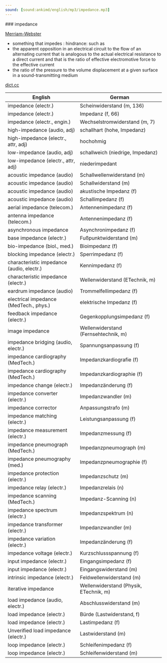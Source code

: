 ```yaml
---
sound: [sound:ankimd/english/mp3/impedance.mp3]
---
```


\### impedance

[Merriam-Webster](https://www.merriam-webster.com/dictionary/impedance)

- something that impedes : hindrance: such as
- the apparent opposition in an electrical circuit to the flow of an alternating current that is analogous to the actual electrical resistance to a direct current and that is the ratio of effective electromotive force to the effective current
- the ratio of the pressure to the volume displacement at a given surface in a sound-transmitting medium

[dict.cc](https://www.dict.cc/impedance)

| English        | German       |
| -------------- | ------------ |
| impedance (electr.) | Scheinwiderstand (m, 136) |
| impedance (electr.) | Impedanz (f, 66) |
| impedance (electr., engin.) | Wechselstromwiderstand (m, 7) |
| high-impedance (audio, adj) | schallhart (hohe, Impedanz) |
| high-impedance (electr., attr, adj) | hochohmig |
| low-impedance (audio, adj) | schallweich (niedrige, Impedanz) |
| low-impedance (electr., attr, adj) | niederimpedant |
| acoustic impedance (audio) | Schallwellenwiderstand (m) |
| acoustic impedance (audio) | Schallwiderstand (m) |
| acoustic impedance (audio) | akustische Impedanz (f) |
| acoustic impedance <Z> (audio) | Schallimpedanz <Z> (f) |
| aerial impedance (telecom.) | Antennenimpedanz (f) |
| antenna impedance (telecom.) | Antennenimpedanz (f) |
| asynchronous impedance | Asynchronimpedanz (f) |
| base impedance (electr.) | Fußpunktwiderstand (m) |
| bio-impedance (biol., med.) | Bioimpedanz (f) |
| blocking impedance (electr.) | Sperrimpedanz (f) |
| characteristic impedance (audio, electr.) | Kennimpedanz (f) |
| characteristic impedance (electr.) | Wellenwiderstand (ETechnik, m) |
| eardrum impedance (audio) | Trommelfellimpedanz (f) |
| electrical impedance (MedTech., phys.) | elektrische Impedanz (f) |
| feedback impedance (electr.) | Gegenkopplungsimpedanz (f) |
| image impedance | Wellenwiderstand (Fernsehtechnik, m) |
| impedance bridging (audio, electr.) | Spannungsanpassung (f) |
| impedance cardiography <ICG> (MedTech.) | Impedanzkardiografie <IKG> (f) |
| impedance cardiography <ICG> (MedTech.) | Impedanzkardiographie <IKG> (f) |
| impedance change (electr.) | Impedanzänderung (f) |
| impedance converter (electr.) | Impedanzwandler (m) |
| impedance corrector | Anpassungstrafo (m) |
| impedance matching (electr.) | Leistungsanpassung (f) |
| impedance measurement (electr.) | Impedanzmessung (f) |
| impedance pneumograph (MedTech.) | Impedanzpneumograph (m) |
| impedance pneumography (med.) | Impedanzpneumographie (f) |
| impedance protection <IP> (electr.) | Impedanzschutz (m) |
| impedance relay (electr.) | Impedanzrelais (n) |
| impedance scanning (MedTech.) | Impedanz-Scanning (n) |
| impedance spectrum (electr.) | Impedanzspektrum (n) |
| impedance transformer (electr.) | Impedanzwandler (m) |
| impedance variation (electr.) | Impedanzänderung (f) |
| impedance voltage (electr.) | Kurzschlussspannung (f) |
| input impedance (electr.) | Eingangsimpedanz (f) |
| input impedance (electr.) | Eingangswiderstand (m) |
| intrinsic impedance (electr.) | Feldwellenwiderstand (m) |
| iterative impedance | Wellenwiderstand (Physik, ETechnik, m) |
| load impedance (audio, electr.) | Abschlusswiderstand (m) |
| load impedance (electr.) | Bürde (Lastwiderstand, f) |
| load impedance (electr.) | Lastimpedanz (f) |
| Unverified load impedance (electr.) | Lastwiderstand (m) |
| loop impedance (electr.) | Schleifenimpedanz (f) |
| loop impedance (electr.) | Schleifenwiderstand (m) |
